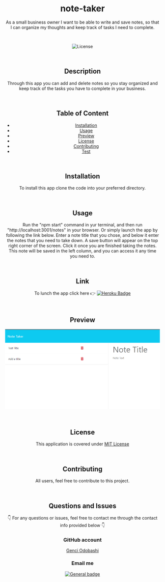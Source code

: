   <h1 align ="center">note-taker</h1>

  <p align = "center"> As a small business owner I want to be able to write and save notes, so that I can organize my thoughts and keep track of tasks I need to         complete.</p>

  </br>
  
  <div align ="center">
  
  ![License](https://img.shields.io/badge/License-MIT%20License-blue.svg)
  
  </div>
  
  </br>
  
  <h2 align ="center">Description</h2>
  
  <p align = "center">Through this app you can add and delete notes so you stay organized and keep track of the tasks you have to complete in your business.</p>
  
  </br>

  <h2 align ="center">Table of Content</h2>
  
  <div align ="center">
  
  - [Installation](#installation)
  - [Usage](#usage)
  - [Preview](#preview)
  - [License](#license)
  - [Contributing](#contributing)
  - [Test](#test) 
  
  </div>

  </br>

  <h2 align ="center">Installation</h2>
  
  <p align = "center">To install this app clone the code into your preferred directory.</p>
  
  </br>
  
  <h2 align ="center">Usage</h2>
  
  <p align = "center">Run the "npm start" command in yur terminal, and then run "http://localhost:3001/notes" in your browser. Or simply launch the app by following     the link below. 
  Enter a note title that you chose, and below it enter the notes that you need to take down. 
  A save button will appear on the top right corner of the screen. Click it once you are finished taking the notes. This note will be saved in the left column,
  and you can access it any time you need to.</p>
  
  </br>
  
  <h2 align ="center">Link</h2>
  
  <div align = "center">
  
  To lunch the app click here  👉  [![Heroku Badge](https://www.herokucdn.com/deploy/button.svg)](https://note-taker-genci.herokuapp.com/notes)
  
  </div>

  
  </br>
  
  <h2 align ="center">Preview</h2>
  
  <div align ="center">
  
  ![Preview](Develop/public/assets/pictures/preview.png)
  
  </div>
  
  </br>
  
  <h2 align ="center">License</h2>
  
  <div align = "center">
  
  This application is covered under [MIT License](https://choosealicense.com/licenses/mit/)

  </div>
  
  </br>
  
  <h2 align ="center">Contributing</h2>
  
  <p align = "center">All users, feel free to contribute to this project.</p>
  
  </br>
 
  <h2 align ="center">Questions and Issues</h2>
  
  <p align = "center">👇 For any questions or issues, feel free to contact me through the contact info provided below 👇</p>
  
  <h3 align ="center">GitHub account</h3>
  
  <div align ="center">  
  
  [Genci Odobashi](https://github.com/odobashigenci)
  
  </div>
  
  <h3 align ="center">Email me</h3>
  
  <div align ="center">
  
  [![General badge](https://img.shields.io/badge/Gmail-D14836?style=for-the-badge&logo=gmail&logoColor=white)](mailto:odobashigenci@gmail.com)
  
  </div>
